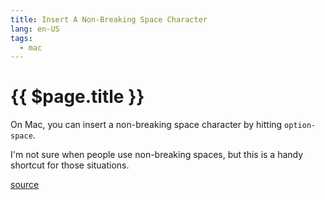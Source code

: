 ```yaml
---
title: Insert A Non-Breaking Space Character
lang: en-US
tags:
  - mac
---
```


# {{ $page.title }}

On Mac, you can insert a non-breaking space character by hitting
`option-space`.

I'm not sure when people use non-breaking spaces, but this is a handy
shortcut for those situations.

[source](https://twitter.com/jnadeau/status/725436138601615360)
